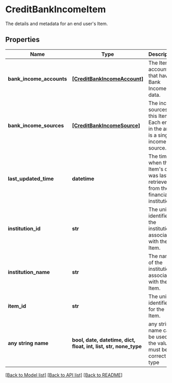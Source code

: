 # CreditBankIncomeItem

The details and metadata for an end user's Item.

## Properties
Name | Type | Description | Notes
------------ | ------------- | ------------- | -------------
**bank_income_accounts** | [**[CreditBankIncomeAccount]**](CreditBankIncomeAccount.md) | The Item&#39;s accounts that have Bank Income data. | [optional] 
**bank_income_sources** | [**[CreditBankIncomeSource]**](CreditBankIncomeSource.md) | The income sources for this Item. Each entry in the array is a single income source. | [optional] 
**last_updated_time** | **datetime** | The time when this Item&#39;s data was last retrieved from the financial institution. | [optional] 
**institution_id** | **str** | The unique identifier of the institution associated with the Item. | [optional] 
**institution_name** | **str** | The name of the institution associated with the Item. | [optional] 
**item_id** | **str** | The unique identifier for the Item. | [optional] 
**any string name** | **bool, date, datetime, dict, float, int, list, str, none_type** | any string name can be used but the value must be the correct type | [optional]

[[Back to Model list]](../README.md#documentation-for-models) [[Back to API list]](../README.md#documentation-for-api-endpoints) [[Back to README]](../README.md)


